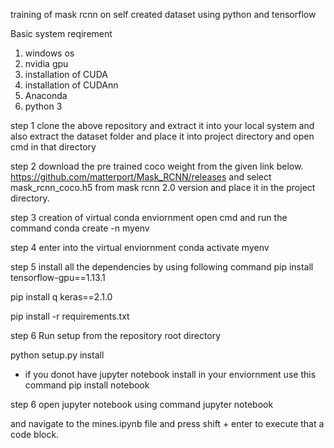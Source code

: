 training of mask rcnn on self created dataset using python and tensorflow

Basic system reqirement
1. windows os
2. nvidia gpu
3. installation of CUDA
4. installation of CUDAnn
5. Anaconda
6. python 3

step 1 clone the above repository and extract it into your local system and also extract the dataset folder and place it into project directory and open cmd in that directory

step 2 download the pre trained coco weight from the given link below.
https://github.com/matterport/Mask_RCNN/releases
and select mask_rcnn_coco.h5 from mask rcnn 2.0 version and place it in the project directory.

step 3 creation of virtual conda enviornment
open cmd and run the command
conda create -n myenv

step 4 enter into the virtual enviornment
conda activate myenv

step 5 install all the dependencies by using following command
pip install tensorflow-gpu==1.13.1

pip install q keras==2.1.0

pip install -r requirements.txt

step 6 Run setup from the repository root directory

python setup.py install

* if you donot have jupyter notebook install in your enviornment use this command
pip install notebook

step 6 open jupyter notebook using command
jupyter notebook

and navigate to the mines.ipynb file and press shift + enter to execute that a code block.
